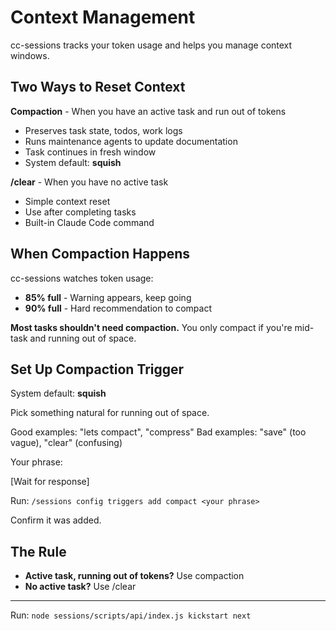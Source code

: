 # Context Management

cc-sessions tracks your token usage and helps you manage context windows.

## Two Ways to Reset Context

**Compaction** - When you have an active task and run out of tokens
- Preserves task state, todos, work logs
- Runs maintenance agents to update documentation
- Task continues in fresh window
- System default: **squish**

**/clear** - When you have no active task
- Simple context reset
- Use after completing tasks
- Built-in Claude Code command

## When Compaction Happens

cc-sessions watches token usage:
- **85% full** - Warning appears, keep going
- **90% full** - Hard recommendation to compact

**Most tasks shouldn't need compaction.** You only compact if you're mid-task and running out of space.

## Set Up Compaction Trigger

System default: **squish**

Pick something natural for running out of space.

Good examples: "lets compact", "compress"
Bad examples: "save" (too vague), "clear" (confusing)

Your phrase:

[Wait for response]

Run: `/sessions config triggers add compact <your phrase>`

Confirm it was added.

## The Rule

- **Active task, running out of tokens?** Use compaction
- **No active task?** Use /clear

---

Run: `node sessions/scripts/api/index.js kickstart next`
